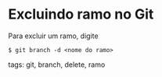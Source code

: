 # Excluindo ramo no Git

Para excluir um ramo, digite
```
$ git branch -d <nome do ramo>
```

tags: git, branch, delete, ramo
